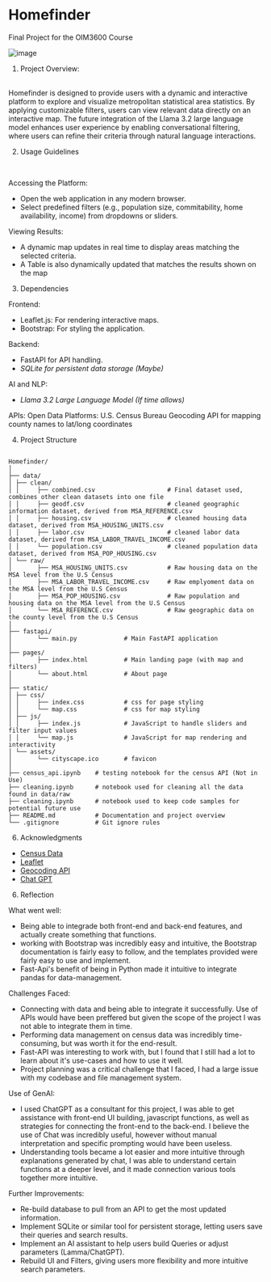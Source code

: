 # Homefinder

Final Project for the OIM3600 Course

![image](https://github.com/user-attachments/assets/100b018e-0ada-40d7-bbe0-c37609f4791a)


1. Project Overview:
</br>
Homefinder is designed to provide users with a dynamic and interactive platform to explore and visualize metropolitan statistical area statistics. By applying customizable filters, users can view relevant data directly on an interactive map. The future integration of the Llama 3.2 large language model enhances user experience by enabling conversational filtering, where users can refine their criteria through natural language interactions.
</br>

2. Usage Guidelines
</br>

Accessing the Platform:</br>

* Open the web application in any modern browser.
* Select predefined filters (e.g., population size, commitability, home availability, income) from dropdowns or sliders.

Viewing Results:</br>
* A dynamic map updates in real time to display areas matching the selected criteria.
* A Table is also dynamically updated that matches the results shown on the map

3. Dependencies

Frontend:</br>

* Leaflet.js: For rendering interactive maps.
* Bootstrap: For styling the application.

Backend:</br>
* FastAPI for API handling.
* <i> SQLite for persistent data storage (Maybe) </i>

AI and NLP: </br>
* <i> Llama 3.2 Large Language Model (If time allows) </i>

APIs:
Open Data Platforms: U.S. Census Bureau
Geocoding API for mapping county names to lat/long coordinates

4. Project Structure

<code>
Homefinder/
│
├── data/
│ ├── clean/
│ │     ├── combined.csv                    # Final dataset used, combines other clean datasets into one file 
│ │     ├── geodf.csv                       # cleaned geographic information dataset, derived from MSA_REFERENCE.csv
│ │     ├── housing.csv                     # cleaned housing data dataset, derived from MSA_HOUSING_UNITS.csv
│ │     ├── labor.csv                       # cleaned labor data dataset, derived from MSA_LABOR_TRAVEL_INCOME.csv
│ │     └── population.csv                  # cleaned population data dataset, derived from MSA_POP_HOUSING.csv
│ └── raw/ 
│       ├── MSA_HOUSING_UNITS.csv           # Raw housing data on the MSA level from the U.S Census 
│       ├── MSA_LABOR_TRAVEL_INCOME.csv     # Raw emplyoment data on the MSA level from the U.S Census 
│       ├── MSA_POP_HOUSING.csv             # Raw population and housing data on the MSA level from the U.S Census 
│       └── MSA_REFERENCE.csv               # Raw geographic data on the county level from the U.S Census 
│ 
├── fastapi/ 
│       └── main.py             # Main FastAPI application 
│ 
├── pages/ 
│       ├── index.html          # Main landing page (with map and filters) 
│       └── about.html          # About page 
│ 
├── static/ 
│ ├── css/ 
│ │     ├── index.css           # css for page styling 
│ │     └── map.css             # css for map styling 
│ ├── js/ 
│ │     ├── index.js            # JavaScript to handle sliders and filter input values 
│ │     └── map.js              # JavaScript for map rendering and interactivity 
│ └── assets/ 
│       └── cityscape.ico       # favicon 
│ 
├── census_api.ipynb    # testing notebook for the census API (Not in Use) 
├── cleaning.ipynb      # notebook used for cleaning all the data found in data/raw 
├── cleaning.ipynb      # notebook used to keep code samples for potential future use 
├── README.md           # Documentation and project overview 
└── .gitignore          # Git ignore rules 
</code>

6. Acknowledgments

* <a href="https://www.census.gov/"> Census Data </a>
* <a href="https://leafletjs.com/index.html"> Leaflet </a>
* <a href="https://geopy.readthedocs.io/en/stable/"> Geocoding API </a>
* <a href="https://chatgpt.com/"> Chat GPT </a>

6. Reflection

What went well: </br>
* Being able to integrade both front-end and back-end features, and actually create something that functions.
* working with Bootstrap was incredibly easy and intuitive, the Bootstrap documentation is fairly easy to follow, and the templates provided were fairly easy to use and implement.
* Fast-Api's benefit of being in Python made it intuitive to integrate pandas for data-management.

Challenges Faced: </br>
* Connecting with data and being able to integrate it successfully. Use of APIs would have been preffered but given the scope of the project I was not able to integrate them in time.
* Performing data management on census data was incredibly time-consuming, but was worth it for the end-result.
* Fast-API was interesting to work with, but I found that I still had a lot to learn about it's use-cases and how to use it well.
* Project planning was a critical challenge that I faced, I had a large issue with my codebase and file management system.

Use of GenAI: </br>
* I used ChatGPT as a consultant for this project, I was able to get assistance with front-end UI building, javascript functions, as well as strategies for connecting the front-end to the back-end. I believe the use of Chat was incredibly useful, however without manual interpretation and specific prompting would have been useless.
* Understanding tools became a lot easier and more intuitive through explanations generated by chat, I was able to understand certain functions at a deeper level, and it made connection various tools together more intuitive.

Further Improvements: </br>
* Re-build database to pull from an API to get the most updated information.
* Implement SQLite or similar tool for persistent storage, letting users save their queries and search results.
* Implement an AI assistant to help users build Queries or adjust parameters (Lamma/ChatGPT).
* Rebuild UI and Filters, giving users more flexibility and more intuitive search parameters.

